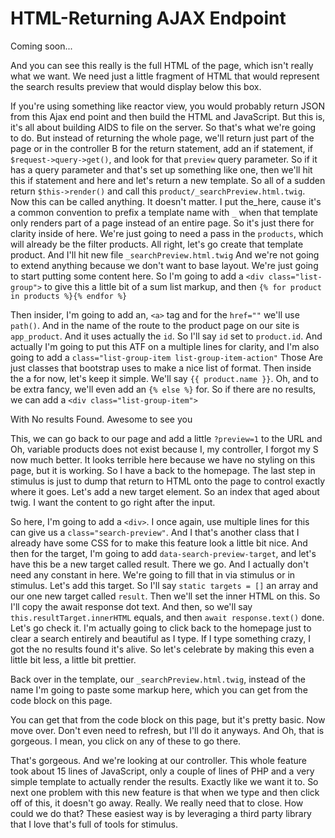 # HTML-Returning AJAX Endpoint

Coming soon...

And you can see this really is the full HTML of the page, which isn't
really what we want. We need just a little fragment of HTML that would represent the
search results preview that would display below this box.

If you're using something like reactor view, you would probably return JSON from this
Ajax end point and then build the HTML and JavaScript. But this is, it's all about
building AIDS to file on the server. So that's what we're going to do. But instead of
returning the whole page, we'll return just part of the page or in the controller B
for the return statement, add an if statement, if `$request->query->get()`,
and look for that `preview` query parameter. So if it has a query parameter and that's
set up something like one, then we'll hit this if statement and here and let's return
a new template. So all of a sudden return `$this->render()` and call this
`product/_searchPreview.html.twig`. Now this can be called anything. It doesn't
matter. I put the_here, cause it's a common convention to prefix a template name
with `_` when that template only renders part of a page instead of an entire page. So
it's just there for clarity inside of here. We're just going to need a pass in the
`products`, which will already be the filter products. All right, let's go create that
template product. And I'll hit new file `_searchPreview.html.twig`
And we're not going to extend anything because we don't want to base layout.
We're just going to start putting some content here. So I'm going to
add a `<div class="list-group">` to give this a little bit of a sum list markup, and then
`{% for product in products %}{% endfor %}`

Then insider, I'm going to add an, `<a>` tag and for the `href=""` we'll use `path()`. And in
the name of the route to the product page on our site is `app_product`. And it uses
actually the `id`. So I'll say `id` set to `product.id`. And actually I'm going to put
this ATF on a multiple lines for clarity, and I'm also going to add a
`class="list-group-item list-group-item-action"`
Those Are just classes that bootstrap uses to make a nice list of format. Then inside the a
for now, let's keep it simple. We'll say `{{ product.name }}`. Oh, and to be extra
fancy, we'll even add an `{% else %}`  for. So if there are no results, we can add a
`<div class="list-group-item">`

With No results Found. Awesome to see you

This, we can go back to our page and add a little `?preview=1` to the
URL and Oh, variable products does not exist because I, my controller, I forgot my S
now much better. It looks terrible here because we have no styling on this page, but
it is working. So I have a back to the homepage. The last step in stimulus is just to
dump that return to HTML onto the page to control exactly where it goes. Let's add a
new target element. So an index that aged about twig. I want the content to go right
after the input.

So here, I'm going to add a `<div>`. I once again, use multiple lines for this can give
us a `class="search-preview"`. And I that's another class that I already have some
CSS for to make this feature look a little bit nice. And then for the target, I'm
going to add `data-search-preview-target`, and let's have this be a new
target called result. There we go. And I actually don't need any constant in here.
We're going to fill that in via stimulus or in stimulus. Let's add this target. So
I'll say `static targets = []` an array and our one new target called `result`. Then we'll
set the inner HTML on this. So I'll copy the await response dot text. And then, so
we'll say `this.resultTarget.innerHTML` equals, and then `await response.text()`
done. Let's go check it. I'm actually going to click back to
the homepage just to clear a search entirely and beautiful as I type. If I type
something crazy, I got the no results found it's alive. So let's celebrate by making
this even a little bit less, a little bit prettier.

Back over in the template, our `_searchPreview.html.twig`, instead of the name I'm
going to paste some markup here, which you can get from the code block on this page.

You can get that from the code block on this page, but it's pretty basic. Now move
over. Don't even need to refresh, but I'll do it anyways. And Oh, that is gorgeous. I
mean, you click on any of these to go there.

That's gorgeous. And we're looking at our controller. This whole feature took about
15 lines of JavaScript, only a couple of lines of PHP and a very simple template to
actually render the results. Exactly like we want it to. So next one problem with
this new feature is that when we type and then click off of this, it doesn't go away.
Really. We really need that to close. How could we do that? These easiest way is by
leveraging a third party library that I love that's full of tools for stimulus.
